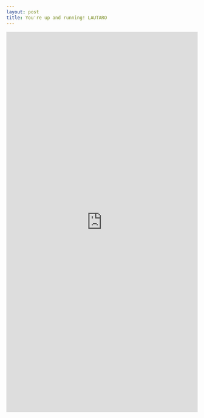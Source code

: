 ```yaml
---
layout: post
title: You're up and running! LAUTARO
---
```


<iframe id="demo" src="https://gibd-bigdata.shinyapps.io/demo/" style="border: none; width: 100%; height: 1000px" frameborder="0"></iframe>
